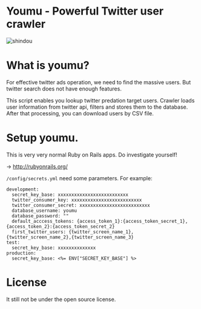 # Youmu - Powerful Twitter user crawler

![shindou](https://user-images.githubusercontent.com/10524945/32308975-fad39cfc-bfcb-11e7-9758-ab7b2036fa0e.jpg)

# What is youmu?

For effective twitter ads operation, we need to find the massive users. But twitter search does not have enough features.

This script enables you lookup twitter predation target users. Crawler loads user information from twitter api, filters and stores them to the database. After that processing, you can download users by CSV file.

# Setup youmu.

This is very very normal Ruby on Rails apps. Do investigate yourself!

-> http://rubyonrails.org/

`/config/secrets.yml` need some parameters. For example:

```
development:
  secret_key_base: xxxxxxxxxxxxxxxxxxxxxxxxxx
  twitter_consumer_key: xxxxxxxxxxxxxxxxxxxxxxxxxx
  twitter_consumer_secret: xxxxxxxxxxxxxxxxxxxxxxxxxx
  database_username: youmu
  database_password: ""
  default_acccess_tokens: {access_token_1}:{access_token_secret_1},{access_token_2}:{access_token_secret_2}
  first_twitter_users: {twitter_screen_name_1},{twitter_screen_name_2},{twitter_screen_name_3}
test:
  secret_key_base: xxxxxxxxxxxxxx
production:
  secret_key_base: <%= ENV["SECRET_KEY_BASE"] %>
```

# License

It still not be under the open source license.
